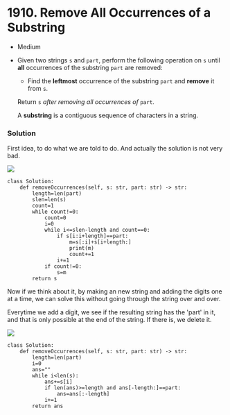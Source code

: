 # 1910. Remove All Occurrences of a Substring

* Medium
*   Given two strings `s` and `part`, perform the following operation on `s` until **all** occurrences of the substring `part` are removed:

    * Find the **leftmost** occurrence of the substring `part` and **remove** it from `s`.

    Return `s` _after removing all occurrences of_ `part`.

    A **substring** is a contiguous sequence of characters in a string.

### Solution&#x20;

First idea, to do what we are told to do. And actually the solution is not very bad.&#x20;

![](<../../../.gitbook/assets/image (214).png>)

```
class Solution:
    def removeOccurrences(self, s: str, part: str) -> str:
        length=len(part)
        slen=len(s)
        count=1
        while count!=0:
            count=0
            i=0
            while i<=slen-length and count==0:
                if s[i:i+length]==part:
                    m=s[:i]+s[i+length:]
                    print(m)
                    count+=1
                i+=1
            if count!=0:
                s=m
        return s
```

Now if we think about it, by making an new string and adding the digits one at a time, we can solve this without going through the string over and over.&#x20;

Everytime we add a digit, we see if the resulting string has the 'part' in it, and that is only possible at the end of the string. If there is, we delete it.&#x20;

![](<../../../.gitbook/assets/image (75).png>)

```
class Solution:
    def removeOccurrences(self, s: str, part: str) -> str:
        length=len(part)
        i=0
        ans=""
        while i<len(s):
            ans+=s[i]
            if len(ans)>=length and ans[-length:]==part:
                ans=ans[:-length]
            i+=1
        return ans 
```

